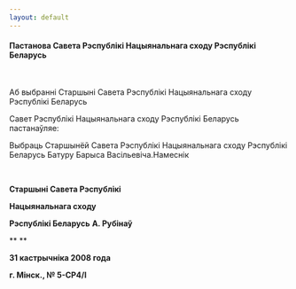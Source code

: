 ```yaml
---
layout: default
---
```


#### Пастанова Савета Рэспублікі Нацыянальнага сходу Рэспублікі Беларусь

<div data-align="center" data-alіgn="center">

 

</div>

<div data-align="center" data-alіgn="center">

Аб выбранні Старшыні Савета Рэспублікі Нацыянальнага сходу Рэспублікі
Беларусь

</div>

Савет Рэспублікі Нацыянальнага сходу Рэспублікі Беларусь пастанаўляе:

<div data-align="left" data-alіgn="center">

Выбраць Старшынёй Савета Рэспублікі Нацыянальнага сходу Рэспублікі
Беларусь Батуру Барыса Васільевіча.Намеснік

</div>

<div data-align="left" data-alіgn="center">

 

</div>

<div data-align="right" data-alіgn="center">

**Старшыні Савета Рэспублікі**

</div>

<div data-align="right" data-alіgn="center">

**Нацыянальнага сходу**

</div>

<div data-align="right" data-alіgn="center">

**Рэспублікі Беларусь** **А. Рубінаў**

</div>

<div data-align="center" data-alіgn="center">

** **

</div>

**31 кастрычніка 2008 года**

**г. Мінск., № 5-СР4/I**
